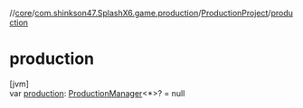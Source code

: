 //[core](../../../index.md)/[com.shinkson47.SplashX6.game.production](../index.md)/[ProductionProject](index.md)/[production](production.md)

# production

[jvm]\
var [production](production.md): [ProductionManager](../-production-manager/index.md)&lt;*&gt;? = null
